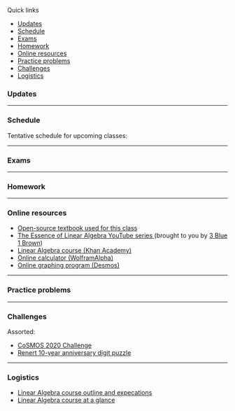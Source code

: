 Quick links

  * [Updates](#updates)
  * [Schedule](#schedule)
  * [Exams](#exams)
  * [Homework](#homework)
  * [Online resources](#online-resources)
  * [Practice problems](#practice-problems)
  * [Challenges](#challenges)
  * [Logistics](#logistics)



### Updates

---


### Schedule

Tentative schedule for upcoming classes:


---

### Exams



---

### Homework

<!--
Specific homework for Monday, May 16:
  * Fill out the <a href="https://forms.gle/tTdUvnsKvuTmS2wG9">End of Year feedback form </a>
-->

<!--
Homework expectations: about 40 minutes/day on average
-->

---

### Online resources

* <a href="https://lyryx.com/linear-algebra-applications/"> Open-source textbook used for this class </a>
* <a href="https://www.youtube.com/playlist?list=PLZHQObOWTQDPD3MizzM2xVFitgF8hE_ab"> The Essence of Linear Algebra YouTube series </a> (brought to you by <a href="https://www.youtube.com/channel/UCYO_jab_esuFRV4b17AJtAw"> 3 Blue 1 Brown</a>)
* <a href="https://www.khanacademy.org/math/linear-algebra"> Linear Algebra course (Khan Academy) </a>
* <a href="https://www.wolframalpha.com/"> Online calculator (WolframAlpha) </a>
* <a href="https://www.desmos.com/"> Online graphing program (Desmos) </a>


---

### Practice problems


---

### Challenges 


Assorted:
* <a href="https://vincentchan02.wixsite.com/cosmospuzzle"> CoSMOS 2020 Challenge</a> 
* <a href="https://vchan2.github.io/Challenges/10_2022_2023_digit_puzzle.pdf">Renert 10-year anniversary digit puzzle</a>




---

### Logistics

* <a href="vchan2.github.io/LinearAlgebra/Linear_Algebra_2022-23.pdf"> Linear Algebra course outline and expecations </a>
* <a href="vchan2.github.io/LinearAlgebra/Linear_Algebra_Course_outline.pdf"> Linear Algebra course at a glance </a>


